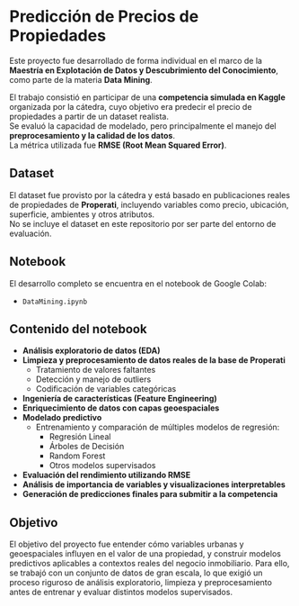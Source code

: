 # Predicción de Precios de Propiedades

Este proyecto fue desarrollado de forma individual en el marco de la **Maestría en Explotación de Datos y Descubrimiento del Conocimiento**, como parte de la materia **Data Mining**.

El trabajo consistió en participar de una **competencia simulada en Kaggle** organizada por la cátedra, cuyo objetivo era predecir el precio de propiedades a partir de un dataset realista.  
Se evaluó la capacidad de modelado, pero principalmente el manejo del **preprocesamiento y la calidad de los datos**.  
La métrica utilizada fue **RMSE (Root Mean Squared Error)**.

## Dataset

El dataset fue provisto por la cátedra y está basado en publicaciones reales de propiedades de **Properati**, incluyendo variables como precio, ubicación, superficie, ambientes y otros atributos.  
No se incluye el dataset en este repositorio por ser parte del entorno de evaluación.

## Notebook

El desarrollo completo se encuentra en el notebook de Google Colab:

- `DataMining.ipynb`

## Contenido del notebook

- **Análisis exploratorio de datos (EDA)**  
- **Limpieza y preprocesamiento de datos reales de la base de Properati**  
  - Tratamiento de valores faltantes  
  - Detección y manejo de outliers  
  - Codificación de variables categóricas  
- **Ingeniería de características (Feature Engineering)**  
- **Enriquecimiento de datos con capas geoespaciales**  
- **Modelado predictivo**  
  - Entrenamiento y comparación de múltiples modelos de regresión:  
    - Regresión Lineal  
    - Árboles de Decisión  
    - Random Forest  
    - Otros modelos supervisados  
- **Evaluación del rendimiento utilizando RMSE**  
- **Análisis de importancia de variables y visualizaciones interpretables**  
- **Generación de predicciones finales para submitir a la competencia**


## Objetivo
El objetivo del proyecto fue entender cómo variables urbanas y geoespaciales influyen en el valor de una propiedad, y construir modelos predictivos aplicables a contextos reales del negocio inmobiliario. Para ello, se trabajó con un conjunto de datos de gran escala, lo que exigió un proceso riguroso de análisis exploratorio, limpieza y preprocesamiento antes de entrenar y evaluar distintos modelos supervisados.

